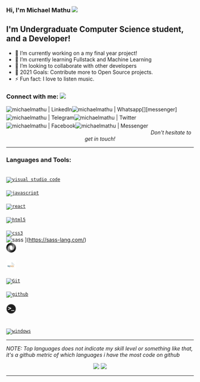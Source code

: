 ### Hi, I'm Michael Mathu <img src="https://github.com/blackcater/blackcater/raw/master/images/Hi.gif" height="32" />

## I'm Undergraduate Computer Science student, and a Developer!

- 🔭 I’m currently working on a my final year project!
- 🌱 I’m currently learning Fullstack and Machine Learning
- 👯 I’m looking to collaborate with other developers
- 🥅 2021 Goals: Contribute more to Open Source projects.
- ⚡ Fun fact: I love to listen music.

### Connect with me: <img src="https://media.giphy.com/media/LnQjpWaON8nhr21vNW/giphy.gif" height="32">

[<img align="left" alt="michaelmathu | LinkedIn" height="22px" src="./SocialLogo/LinkedIn.png" />][linkedin]
[<img align="left" alt="michaelmathu | Whatsapp" height="22px" src="./SocialLogo/WhatsApp.png" />][whatsapp]
[<img align="left" alt="michaelmathu | Telegram" height="22px" src="./SocialLogo/Telegram.png" />][telegram]
[<img align="left" alt="michaelmathu | Twitter" height="22px" src="./SocialLogo/Twitter.png" />][twitter]
[<img align="left" alt="michaelmathu | Facebook" height="22px" src="./SocialLogo/Facebook.png" />][facebook]
[<img align="left" alt="michaelmathu | Messenger" height="22px" src="./SocialLogo/Messenger.png" />][messenger]

<br />

<p align=center>
<em>Don't hesitate to get in touch!</em>
</p>

---

### Languages and Tools:

[<code>
<img alt="visual studio code" width="26px" src="https://img.icons8.com/fluent/240/000000/visual-studio-code-2019.png" />
</code>](https://code.visualstudio.com/)
[<code>
<img alt="javascript" width="26px" src="https://img.icons8.com/color/240/000000/javascript.png" />
</code>](https://developer.mozilla.org/en-US/docs/Web/JavaScript)
[<code>
<img alt="react" width="26px" src="https://img.icons8.com/color/240/000000/php.png" />
</code>](https://www.php.net/)
[<code>
<img alt="html5" width="26px" src="https://img.icons8.com/color/240/000000/html-5.png">
</code>](https://developer.mozilla.org/en-US/docs/Web/HTML)
[<code>
<img alt="css3" width="26px" src="https://img.icons8.com/color/240/000000/css3.png">
</code>](https://developer.mozilla.org/en-US/docs/Web/CSS)
<img alt="sass" width="26px" src="https://img.icons8.com/color/240/000000/sass.png">
</code>](https://sass-lang.com/)
[<code>
<img alt="json" width="26px" src="https://raw.githubusercontent.com/github/explore/80688e429a7d4ef2fca1e82350fe8e3517d3494d/topics/json/json.png">
</code>](https://www.json.org/json-en.html)
[<code>
<img alt="MySQL" width="26px" src="https://raw.githubusercontent.com/github/explore/80688e429a7d4ef2fca1e82350fe8e3517d3494d/topics/mysql/mysql.png">
</code>](https://dev.mysql.com/)
[<code>
<img alt="Git" width="26px" src="https://img.icons8.com/color/240/000000/git.png">
</code>](https://git-scm.com/)
[<code>
<img alt="github" width="26px" src="https://img.icons8.com/ios-glyphs/240/000000/github.png">
</code>](https://github.com/)
[<code>
<img alt="terminal" width="26px" src="https://raw.githubusercontent.com/github/explore/80688e429a7d4ef2fca1e82350fe8e3517d3494d/topics/terminal/terminal.png">
</code>](https://docs.microsoft.com/en-us/windows/terminal/)
<br />
[<code>
<img alt="windows" width="26px" src="https://img.icons8.com/color/240/000000/windows-10.png">
</code>](https://www.microsoft.com/en-us/windows)

---

_NOTE: Top languages does not indicate my skill level or something like that, it's a github metric of which languages i have the most code on github_

<p align="center">
  <img src="https://github-readme-stats.vercel.app/api?username=michaelmathu&show_icons=true&theme=tokyonight&line_height=52" />
  <img width="37.2%" src="https://github-readme-stats.vercel.app/api/top-langs/?username=michaelmathu&count_private=true&theme=tokyonight&line_height=52">
</p>


---

[linkedin]: https://www.linkedin.com/in/michael-mathu-89729215b/
[gmail]: mailto:mathumichael17@gmail.com
[whatsapp]: https://wa.me/254798827450
[telegram]: https://telegram.me/michaelmathu
[twitter]: https://twitter.com/mmichaelmathu
[facebook]: https://www.facebook.com/mike.mathu.7/